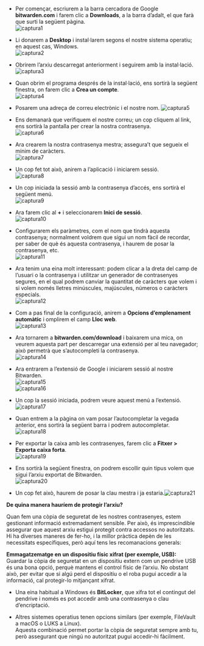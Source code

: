 

#### 

- Per començar, escriurem a la barra cercadora de Google **bitwarden.com** i farem clic a **Downloads**, a la barra d’adalt, el que farà que surti la següent pàgina.  
  ![captura1](img/image1.png)  
- Li donarem a **Desktop** i instal·larem segons el nostre sistema operatiu; en aquest cas, Windows.  
  ![captura2](img/image2.png)  
- Obrirem l’arxiu descarregat anteriorment i seguirem amb la instal·lació.  
  ![captura3](img/image3.png)

- Quan obrim el programa després de la instal·lació, ens sortirà la següent finestra, on farem clic a **Crea un compte**.  
  ![captura4](img/image4.png)  
- Posarem una adreça de correu electrònic i el nostre nom.
  ![captura5](img/image5.png)  
- Ens demanarà que verifiquem el nostre correu; un cop cliquem al link, ens sortirà la pantalla per crear la nostra contrasenya.  
  ![captura6](img/image6.png)  
- Ara crearem la nostra contrasenya mestra; assegura’t que segueix el mínim de caràcters.  
  ![captura7](img/image7.png)  
- Un cop fet tot això, anirem a l’aplicació i iniciarem sessió.  
  ![captura8](img/image4.png)  
- Un cop iniciada la sessió amb la contrasenya d’accés, ens sortirà el següent menú.  
  ![captura9](img/image8.png)

- Ara farem clic al **\+** i seleccionarem **Inici de sessió**.  
  ![captura10](img/image9.png)  
- Configurarem els paràmetres, com el nom que tindrà aquesta contrasenya; normalment voldrem que sigui un nom fàcil de recordar, per saber de què és aquesta contrasenya, i haurem de posar la contrasenya, etc.  
  ![captura11](img/image10.png)  
    
- Ara tenim una eina molt interessant: podem clicar a la dreta del camp de l’usuari o la contrasenya i utilitzar un generador de contrasenyes segures, en el qual podrem canviar la quantitat de caràcters que volem i si volem només lletres minúscules, majúscules, números o caràcters especials.  
  ![captura12](img/image11.png)  
- Com a pas final de la configuració, anirem a **Opcions d’emplenament automàtic** i omplirem el camp **Lloc web**.  
  ![captura13](img/image12.png)  
- Ara tornarem a **bitwarden.com/download** i baixarem una mica, on veurem aquesta part per descarregar una extensió per al teu navegador; això permetrà que s’autocompleti la contrasenya.  
  ![captura14](img/image13.png)

- Ara entrarem a l’extensió de Google i iniciarem sessió al nostre Bitwarden.  
  ![captura15](img/image14.png)  
  ![captura16](img/image15.png)  
- Un cop la sessió iniciada, podrem veure aquest menú a l’extensió.  
  ![captura17](img/image16.png)  
- Quan entrem a la pàgina on vam posar l’autocompletar la vegada anterior, ens sortirà la següent barra i podrem autocompletar.  
  ![captura18](img/image17.png)  
- Per exportar la caixa amb les contrasenyes, farem clic a **Fitxer \> Exporta caixa forta**.  
  ![captura19](img/image18.png)  
- Ens sortirà la següent finestra, on podrem escollir quin tipus volem que sigui l’arxiu exportat de Bitwarden.  
  ![captura20](img/image19.png)

- Un cop fet això, haurem de posar la clau mestra i ja estaria.![captura21](img/image20.png)


**De quina manera hauríem de protegir l’arxiu?**

Quan fem una còpia de seguretat de les nostres contrasenyes, estem gestionant informació extremadament sensible. Per això, és imprescindible assegurar que aquest arxiu estigui protegit contra accessos no autoritzats. Hi ha diverses maneres de fer-ho, i la millor pràctica depèn de les necessitats específiques, però aquí tens les recomanacions generals:

**Emmagatzematge en un dispositiu físic xifrat (per exemple, USB):**  
 Guardar la còpia de seguretat en un dispositiu extern com un pendrive USB és una bona opció, perquè mantens el control físic de l’arxiu. No obstant això, per evitar que si algú perd el dispositiu o el roba pugui accedir a la informació, cal protegir-lo mitjançant xifrat.

* Una eina habitual a Windows és **BitLocker**, que xifra tot el contingut del pendrive i només es pot accedir amb una contrasenya o clau d’encriptació.

* Altres sistemes operatius tenen opcions similars (per exemple, FileVault a macOS o LUKS a Linux).  
   Aquesta combinació permet portar la còpia de seguretat sempre amb tu, però assegurant que ningú no autoritzat pugui accedir-hi fàcilment.
